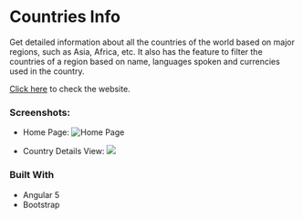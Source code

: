 # Countries Info

Get detailed information about all the countries of the world based on major regions, such as Asia, Africa, etc. It also has the feature to filter the countries of a region based on name, languages spoken and currencies used in the country.

[Click here](https://anishghosh103.github.io/CountriesInfoApp/) to check the website.

### Screenshots:

- Home Page:
![Home Page](assets/images/screenshots/home.png)

- Country Details View:
![](assets/images/screenshots/india.PNG)

### Built With

- Angular 5
- Bootstrap